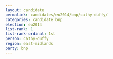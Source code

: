 ```yaml
---
layout: candidate
permalink: candidates/eu2014/bnp/cathy-duffy/
categories: candidate bnp
election: eu2014
list-rank: 1
list-rank-ordinal: 1st
person: cathy-duffy
region: east-midlands
party: bnp
---
```

